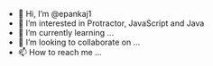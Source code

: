 - 👋 Hi, I’m @epankaj1
- 👀 I’m interested in Protractor, JavaScript and Java
- 🌱 I’m currently learning ...
- 💞️ I’m looking to collaborate on ...
- 📫 How to reach me ...

<!---
epankaj1/epankaj1 is a ✨ special ✨ repository because its `README.md` (this file) appears on your GitHub profile.
You can click the Preview link to take a look at your changes.
--->

